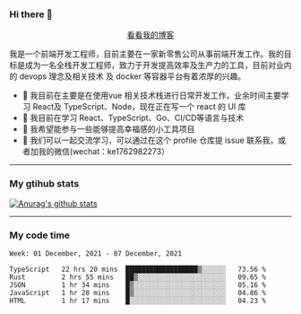 ### Hi there 👋

<p align="center">
  <a href="https://real-jacket.github.io/">看看我的博客</a>
</p>

我是一个前端开发工程师，目前主要在一家新零售公司从事前端开发工作。我的目标是成为一名全栈开发工程师，致力于开发提高效率及生产力的工具，目前对业内的 devops 理念及相关技术 及 docker 等容器平台有着浓厚的兴趣。

- 🔭 我目前在主要是在使用vue 相关技术栈进行日常开发工作，业余时间主要学习 React及 TypeScript、Node，现在正在写一个 react 的 UI 库 
- 🌱 我目前在学习 React、TypeScript、Go、CI/CD等语言与技术
- 👯 我希望能参与一些能够提高幸福感的小工具项目
- 💬 我们可以一起交流学习，可以通过在这个 profile 仓库提 issue 联系我，或者加我的微信(wechat：ke1762982273）

***

### My gtihub stats

[![Anurag's github stats](https://github-readme-stats.vercel.app/api?username=real-jacket)](https://github.com/anuraghazra/github-readme-stats)

***

### My code time

<!--START_SECTION:waka-->
```text
Week: 01 December, 2021 - 07 December, 2021

TypeScript   22 hrs 20 mins  ██████████████████▒░░░░░░   73.56 % 
Rust         2 hrs 55 mins   ██▒░░░░░░░░░░░░░░░░░░░░░░   09.65 % 
JSON         1 hr 34 mins    █▒░░░░░░░░░░░░░░░░░░░░░░░   05.16 % 
JavaScript   1 hr 28 mins    █▒░░░░░░░░░░░░░░░░░░░░░░░   04.86 % 
HTML         1 hr 17 mins    █░░░░░░░░░░░░░░░░░░░░░░░░   04.23 % 
```
<!--END_SECTION:waka-->
